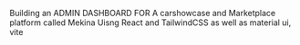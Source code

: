 Building an ADMIN DASHBOARD FOR A carshowcase and Marketplace platform called Mekina
Uisng React and TailwindCSS as well as material ui, vite
